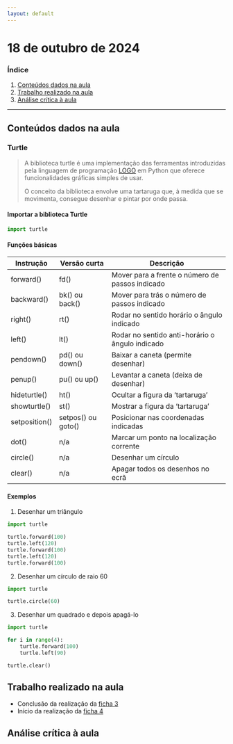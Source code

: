 ```yaml
---
layout: default
---
```


# 18 de outubro de 2024

<h3><b>Índice</b></h3>

1. [Conteúdos dados na aula](#conteúdos-dados-na-aula)
2. [Trabalho realizado na aula](#trabalho-realizado-na-aula)
3. [Análise crítica à aula](#análise-crítica-à-aula)

---

## Conteúdos dados na aula

### Turtle

> A biblioteca turtle é uma implementação das ferramentas introduzidas pela linguagem de programação [LOGO](https://pt.wikipedia.org/wiki/Logo) em Python que oferece funcionalidades gráficas simples de usar.
> 
> O conceito da biblioteca envolve uma tartaruga que, à medida que se movimenta, consegue desenhar e pintar por onde passa.

#### Importar a biblioteca Turtle

```python
import turtle
```

#### Funções básicas

| Instrução | Versão curta | Descrição |
| --- | --- | --- |
| forward() | fd() | Mover para a frente o número de passos indicado |
| backward() | bk() ou back() | Mover para trás o número de passos indicado |
| right() | rt() | Rodar no sentido horário o ângulo indicado |
| left() | lt() | Rodar no sentido anti-horário o ângulo indicado |
| pendown() | pd() ou down() | Baixar a caneta (permite desenhar) |
| penup() | pu() ou up() | Levantar a caneta (deixa de desenhar) |
| hideturtle() | ht() | Ocultar a figura da ‘tartaruga’ |
| showturtle() | st() | Mostrar a figura da ‘tartaruga’ |
| setposition() | setpos() ou goto() | Posicionar nas coordenadas indicadas |
| dot() | n/a | Marcar um ponto na localização corrente |
| circle() | n/a | Desenhar um círculo |
| clear() | n/a | Apagar todos os desenhos no ecrã |

#### Exemplos

1. Desenhar um triângulo

```python
import turtle

turtle.forward(100)
turtle.left(120)
turtle.forward(100)
turtle.left(120)
turtle.forward(100)
```

2. Desenhar um círculo de raio 60

```python
import turtle

turtle.circle(60)
```

3. Desenhar um quadrado e depois apagá-lo

```python
import turtle

for i in range(4):
    turtle.forward(100)
    turtle.left(90)

turtle.clear()
```

## Trabalho realizado na aula

- Conclusão da realização da [ficha 3](../trabalhos/D1_PedroAlmeida_Ficha03.py)
- Início da realização da [ficha 4](../trabalhos/D1_PedroAlmeida_Ficha04.py)

## Análise crítica à aula

